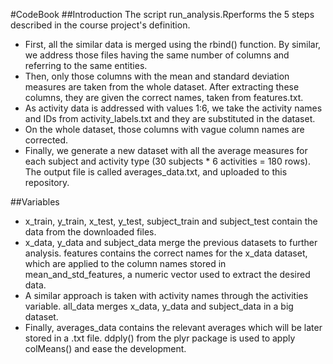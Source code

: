 #CodeBook
##Introduction
The script run_analysis.Rperforms the 5 steps described in the course project's definition.

- First, all the similar data is merged using the rbind() function. By similar, we address those files having the same number of columns and referring to the same entities.
- Then, only those columns with the mean and standard deviation measures are taken from the whole dataset. After extracting these columns, they are given the correct names, taken from features.txt.
- As activity data is addressed with values 1:6, we take the activity names and IDs from activity_labels.txt and they are substituted in the dataset.
- On the whole dataset, those columns with vague column names are corrected.
- Finally, we generate a new dataset with all the average measures for each subject and activity type (30 subjects * 6 activities = 180 rows). The output file is called averages_data.txt, and uploaded to this repository.

##Variables
- x_train, y_train, x_test, y_test, subject_train and subject_test contain the data from the downloaded files.
- x_data, y_data and subject_data merge the previous datasets to further analysis.
features contains the correct names for the x_data dataset, which are applied to the column names stored in mean_and_std_features, a numeric vector used to extract the desired data.
- A similar approach is taken with activity names through the activities variable.
all_data merges x_data, y_data and subject_data in a big dataset.
- Finally, averages_data contains the relevant averages which will be later stored in a .txt file. ddply() from the plyr package is used to apply colMeans() and ease the development.